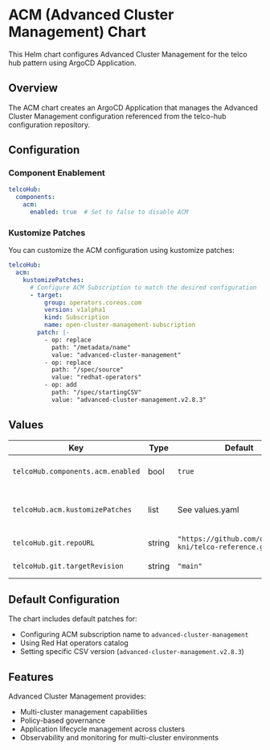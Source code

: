 # ACM (Advanced Cluster Management) Chart

This Helm chart configures Advanced Cluster Management for the telco hub pattern using ArgoCD Application.

## Overview

The ACM chart creates an ArgoCD Application that manages the Advanced Cluster Management configuration referenced from the telco-hub configuration repository.

## Configuration

### Component Enablement
```yaml
telcoHub:
  components:
    acm:
      enabled: true  # Set to false to disable ACM
```

### Kustomize Patches
You can customize the ACM configuration using kustomize patches:

```yaml
telcoHub:
  acm:
    kustomizePatches:
      # Configure ACM Subscription to match the desired configuration
      - target:
          group: operators.coreos.com
          version: v1alpha1
          kind: Subscription
          name: open-cluster-management-subscription
        patch: |-
          - op: replace
            path: "/metadata/name"
            value: "advanced-cluster-management"
          - op: replace
            path: "/spec/source"
            value: "redhat-operators"
          - op: add
            path: "/spec/startingCSV"
            value: "advanced-cluster-management.v2.8.3"
```

## Values

| Key | Type | Default | Description |
|-----|------|---------|-------------|
| `telcoHub.components.acm.enabled` | bool | `true` | Enable/disable ACM component |
| `telcoHub.acm.kustomizePatches` | list | See values.yaml | Kustomize patches for ACM configuration |
| `telcoHub.git.repoURL` | string | `"https://github.com/openshift-kni/telco-reference.git"` | Git repository URL |
| `telcoHub.git.targetRevision` | string | `"main"` | Git target revision |

## Default Configuration

The chart includes default patches for:
- Configuring ACM subscription name to `advanced-cluster-management`
- Using Red Hat operators catalog
- Setting specific CSV version (`advanced-cluster-management.v2.8.3`)

## Features

Advanced Cluster Management provides:
- Multi-cluster management capabilities
- Policy-based governance
- Application lifecycle management across clusters
- Observability and monitoring for multi-cluster environments 